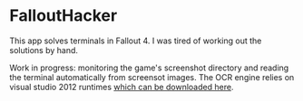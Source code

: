 # FalloutHacker

This app solves terminals in Fallout 4.  I was tired of working out the solutions by hand.

Work in progress: monitoring the game's screenshot directory and reading the terminal automatically from screensot images.
The OCR engine relies on visual studio 2012 runtimes [which can be downloaded here](http://www.microsoft.com/en-us/download/details.aspx?id=30679).
